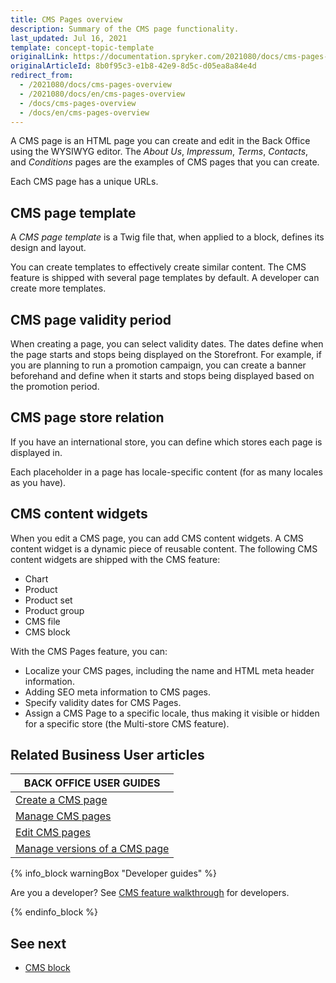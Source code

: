```yaml
---
title: CMS Pages overview
description: Summary of the CMS page functionality.
last_updated: Jul 16, 2021
template: concept-topic-template
originalLink: https://documentation.spryker.com/2021080/docs/cms-pages-overview
originalArticleId: 8b0f95c3-e1b8-42e9-8d5c-d05ea8a84e4d
redirect_from:
  - /2021080/docs/cms-pages-overview
  - /2021080/docs/en/cms-pages-overview
  - /docs/cms-pages-overview
  - /docs/en/cms-pages-overview
---
```


A CMS page is an HTML page you can create and edit in the Back Office using the WYSIWYG editor. The *About Us*, *Impressum*, *Terms*, *Contacts*, and *Conditions* pages are the examples of CMS pages that you can create.

Each CMS page has a unique URLs.

## CMS page template

A *CMS page template* is a Twig file that, when applied to a block, defines its design and layout.

You can create templates to effectively create similar content. The CMS feature is shipped with several page templates by default. A developer can create more templates.

## CMS page validity period

When creating a page, you can select validity dates. The dates define when the page starts and stops being displayed on the Storefront. For example, if you are planning to run a promotion campaign, you can create a banner beforehand and define when it starts and stops being displayed based on the promotion period.


## CMS page store relation

If you have an international store, you can define which stores each page is displayed in.

Each placeholder in a page has locale-specific content (for as many locales as you have).

## CMS content widgets

When you edit a CMS page, you can add CMS content widgets. A CMS content widget is a dynamic piece of reusable content. The following CMS content widgets are shipped with the CMS feature:
* Chart
* Product
* Product set
* Product group
* CMS file
* CMS block

With the CMS Pages feature, you can:

* Localize your CMS pages, including the name and HTML meta header information.
* Adding SEO meta information to CMS pages.
* Specify validity dates for CMS Pages.
* Assign a CMS Page to a specific locale, thus making it visible or hidden for a specific store (the Multi-store CMS feature).

## Related Business User articles

|BACK OFFICE USER GUIDES|
|---|
| [Create a CMS page](/docs/scos/user/back-office-user-guides/{{page.version}}/content/pages/creating-cms-pages.html)  |
| [Manage CMS pages](/docs/scos/user/back-office-user-guides/{{page.version}}/content/pages/creating-cms-pages.html)  |
| [Edit CMS pages](/docs/scos/user/back-office-user-guides/{{page.version}}/content/pages/editing-cms-pages.html)  |
| [Manage versions of a CMS page](/docs/scos/user/back-office-user-guides/{{page.version}}/content/pages/managing-cms-pages.html)  |


{% info_block warningBox "Developer guides" %}

Are you a developer? See [CMS feature walkthrough](/docs/scos/dev/feature-walkthroughs/{{page.version}}/cms-feature-walkthrough/cms-feature-walkthrough.html) for developers.

{% endinfo_block %}

## See next

* [CMS block](/docs/scos/user/features/{{page.version}}/cms-feature-overview/cms-blocks-overview.html)
